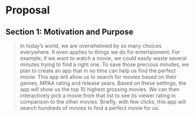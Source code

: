 # Proposal 

## Section 1: Motivation and Purpose

>In today’s world, we are overwhelmed by so many choices everywhere. It even applies to things we do for entertainment. For example, if we want to watch a movie, we could easily waste several minutes trying to find a right one. To save those precious minutes, we plan to create an app that in no time can help us find the perfect movie. This app will allow us to search for movies based on their genres, MPAA rating and release years. Based on these settings, the app will show us the top 10 highest grossing movies. We can then interactively pick a movie from that list to see its viewer rating in comparison to the other movies. Briefly, with few clicks, this app will search hundreds of movies to find a perfect movie for us.  



